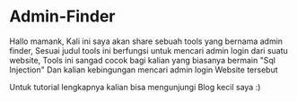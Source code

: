 # Admin-Finder
Hallo mamank, Kali ini saya akan share sebuah tools yang bernama admin finder, Sesuai judul tools ini berfungsi untuk mencari admin login dari suatu website, Tools ini sangad cocok bagi kalian yang biasanya bermain "Sql Injection" Dan kalian kebingungan mencari admin login Website tersebut

Untuk tutorial lengkapnya kalian bisa mengunjungi Blog kecil saya :)





















